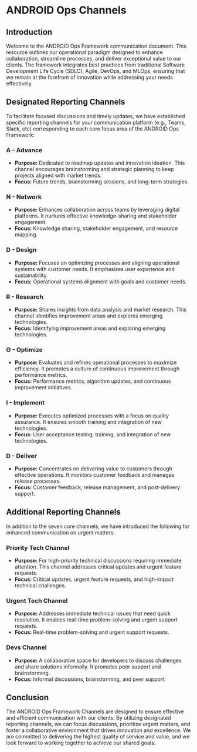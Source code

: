 # ANDROID Ops Channels

## Introduction

Welcome to the ANDROID Ops Framework communication document. This resource outlines our operational paradigm designed to enhance collaboration, streamline processes, and deliver exceptional value to our clients. The framework integrates best practices from traditional Software Development Life Cycle (SDLC), Agile, DevOps, and MLOps, ensuring that we remain at the forefront of innovation while addressing your needs effectively.

## Designated Reporting Channels

To facilitate focused discussions and timely updates, we have established specific reporting channels for your communication platform (e.g., Teams, Slack, etc) corresponding to each core focus area of the ANDROID Ops Framework:

### A - Advance
- **Purpose:** Dedicated to roadmap updates and innovation ideation. This channel encourages brainstorming and strategic planning to keep projects aligned with market trends.
- **Focus:** Future trends, brainstorming sessions, and long-term strategies.

### N - Network
- **Purpose:** Enhances collaboration across teams by leveraging digital platforms. It nurtures effective knowledge-sharing and stakeholder engagement.
- **Focus:** Knowledge sharing, stakeholder engagement, and resource mapping.

### D - Design
- **Purpose:** Focuses on optimizing processes and aligning operational systems with customer needs. It emphasizes user experience and sustainability.
- **Focus:** Operational systems alignment with goals and customer needs.

### R - Research
- **Purpose:** Shares insights from data analysis and market research. This channel identifies improvement areas and explores emerging technologies.
- **Focus:** Identifying improvement areas and exploring emerging technologies.

### O - Optimize
- **Purpose:** Evaluates and refines operational processes to maximize efficiency. It promotes a culture of continuous improvement through performance metrics.
- **Focus:** Performance metrics, algorithm updates, and continuous improvement initiatives.

### I - Implement
- **Purpose:** Executes optimized processes with a focus on quality assurance. It ensures smooth training and integration of new technologies.
- **Focus:** User acceptance testing, training, and integration of new technologies.

### D - Deliver
- **Purpose:** Concentrates on delivering value to customers through effective operations. It monitors customer feedback and manages release processes.
- **Focus:** Customer feedback, release management, and post-delivery support.

## Additional Reporting Channels

In addition to the seven core channels, we have introduced the following for enhanced communication on urgent matters:

### Priority Tech Channel
- **Purpose:** For high-priority technical discussions requiring immediate attention. This channel addresses critical updates and urgent feature requests.
- **Focus:** Critical updates, urgent feature requests, and high-impact technical challenges.

### Urgent Tech Channel
- **Purpose:** Addresses immediate technical issues that need quick resolution. It enables real-time problem-solving and urgent support requests.
- **Focus:** Real-time problem-solving and urgent support requests.

### Devs Channel
- **Purpose:** A collaborative space for developers to discuss challenges and share solutions informally. It promotes peer support and brainstorming.
- **Focus:** Informal discussions, brainstorming, and peer support.

## Conclusion

The ANDROID Ops Framework Channels are designed to ensure effective and efficient communication with our clients. By utilizing designated reporting channels, we can focus discussions, prioritize urgent matters, and foster a collaborative environment that drives innovation and excellence. We are committed to delivering the highest quality of service and value, and we look forward to working together to achieve our shared goals.
